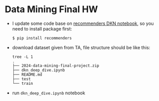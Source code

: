 # Data Mining Final HW

* I update some code base on [recommenders DKN notebook](https://github.com/recommenders-team/recommenders/blob/main/examples/02_model_content_based_filtering/dkn_deep_dive.ipynb), so you need to install package first:
    ```
    $ pip install recommenders
    ```
* download dataset given from TA, file structure should be like this:
    ```
    tree -L 1                                                     
    .
    ├── 2024-data-mining-final-project.zip
    ├── dkn_deep_dive.ipynb
    ├── README.md
    ├── test
    └── train
    ```
* run `dkn_deep_dive.ipynb` notebook